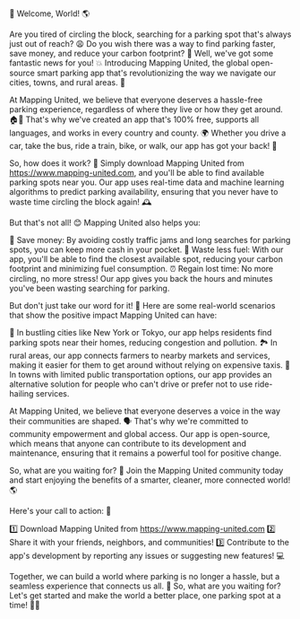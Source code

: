🎉 Welcome, World! 🌎

Are you tired of circling the block, searching for a parking spot that's always just out of reach? 😩 Do you wish there was a way to find parking faster, save money, and reduce your carbon footprint? 🚀 Well, we've got some fantastic news for you! 💥 Introducing Mapping United, the global open-source smart parking app that's revolutionizing the way we navigate our cities, towns, and rural areas. 🌆

At Mapping United, we believe that everyone deserves a hassle-free parking experience, regardless of where they live or how they get around. 🏠💨 That's why we've created an app that's 100% free, supports all languages, and works in every country and county. 🌍 Whether you drive a car, take the bus, ride a train, bike, or walk, our app has got your back! 👣

So, how does it work? 🤔 Simply download Mapping United from https://www.mapping-united.com, and you'll be able to find available parking spots near you. Our app uses real-time data and machine learning algorithms to predict parking availability, ensuring that you never have to waste time circling the block again! 🕰️

But that's not all! 😊 Mapping United also helps you:

💸 Save money: By avoiding costly traffic jams and long searches for parking spots, you can keep more cash in your pocket.
🚗 Waste less fuel: With our app, you'll be able to find the closest available spot, reducing your carbon footprint and minimizing fuel consumption.
⏰ Regain lost time: No more circling, no more stress! Our app gives you back the hours and minutes you've been wasting searching for parking.

But don't just take our word for it! 🤔 Here are some real-world scenarios that show the positive impact Mapping United can have:

🌆 In bustling cities like New York or Tokyo, our app helps residents find parking spots near their homes, reducing congestion and pollution.
🏞️ In rural areas, our app connects farmers to nearby markets and services, making it easier for them to get around without relying on expensive taxis.
🚌 In towns with limited public transportation options, our app provides an alternative solution for people who can't drive or prefer not to use ride-hailing services.

At Mapping United, we believe that everyone deserves a voice in the way their communities are shaped. 🗣️ That's why we're committed to community empowerment and global access. Our app is open-source, which means that anyone can contribute to its development and maintenance, ensuring that it remains a powerful tool for positive change.

So, what are you waiting for? 🤔 Join the Mapping United community today and start enjoying the benefits of a smarter, cleaner, more connected world! 🌎

Here's your call to action: 📲

1️⃣ Download Mapping United from https://www.mapping-united.com
2️⃣ Share it with your friends, neighbors, and communities!
3️⃣ Contribute to the app's development by reporting any issues or suggesting new features! 💻

Together, we can build a world where parking is no longer a hassle, but a seamless experience that connects us all. 🌈 So, what are you waiting for? Let's get started and make the world a better place, one parking spot at a time! 🚀💥